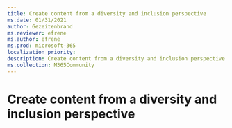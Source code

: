 ```yaml
---
title: Create content from a diversity and inclusion perspective
ms.date: 01/31/2021
author: Gezeitenbrand
ms.reviewer: efrene
ms.author: efrene
ms.prod: microsoft-365
localization_priority: 
description: Create content from a diversity and inclusion perspective
ms.collection: M365Community
---
```



# Create content from a diversity and inclusion perspective
